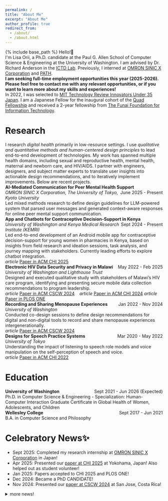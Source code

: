 ```yaml
---
permalink: /
title: "About Me"
excerpt: "About Me"
author_profile: true
redirect_from:
  - /about/
  - /about.html
---
```


{% include base_path %}
Hello!👋 

I'm Lisa Orii, a Ph.D. candidate at the Paul G. Allen School of Computer Science & Engineering at the University of Washington. I am advised by Dr. Richard Anderson in the [ICTD Lab](https://ictd.cs.washington.edu/). Previously, I interned at [OMRON SINIC X Corporation](https://www.omron.com/sinicx/en/) and [PATH](https://www.path.org/).

**I am seeking full-time employment opportunities this year (2025-2026). Please feel free to contact me with any relevant opportunities, or if you want to learn more about my skills and experiences!**

In 2022, I was selected to [MIT Technology Review Innovators Under 35 Japan](https://www.technologyreview.jp/l/innovators_jp/under35jp_2022). I am a Japanese Fellow for the inaugural cohort of the [Quad Fellowship](https://www.quadfellowship.org/quad-fellows) and received a 2-year fellowship from [The Funai Foundation for Information Technology](https://www.funaifoundation.jp/english/english002.html).


# Research
I research *digital health* primarily in low-resource settings. I use *qualitative and quantitative methods and human-centered design principles* to lead end-to-end development of technologies. My work has spanned multiple health domains, including sexual and reproductive health, mental health, maternal and newborn care, and HIV/AIDS. I partner with engineers, designers, and subject matter experts to translate user insights into actionable design recommendations, and to iteratively implement improvements. Below are recent projects.

<head>
  <link rel="stylesheet" href="https://fonts.googleapis.com/icon?family=Material+Icons">
  <style>
    .item-title .date {
      float: right;
    }      
    .title .title {
      float: left;
    }
    .material-icons{
    display: inline-flex;
    vertical-align: top;
    }
    p {
      margin: 0px;
      padding: 0px;
    }
  </style>
</head>
<div class="col-md-9">
    <div class="item-title">
        <span class="title"><strong>AI-Mediated Communication for Peer Mental Health Support</strong></span>
        <span class="date">June 2025 - Present</span>
    </div>
    <span><i>OMRON SINIC X Corporation, The University of Tokyo, Kyoto University</i></span>
    <br>
    <span>Led mixed methods research to define design guidelines for LLM-powered system that parsed user messages and generated context-aware responses for online peer mental support communication.
    </span>
</div>
<!-- <i class="material-icons">article</i> -->
<!-- <a href="XX" target="_blank">Paper in XX</a> -->

<div class="col-md-9">
    <div class="item-title">
        <span class="title"><strong>App and Chatbots for Contraceptive Decision-Support in Kenya</strong></span>
        <span class="date">Sept 2024 - Present</span>
    </div>
    <span><i>University of Washington and Kenya Medical Research Institute (KEMRI)</i></span>
    <br>
    <span>Led end-to-end development of an Android mobile app for contraceptive decision-support for young women in pharmacies in Kenya, based on insights from field research and ideation sessions, task analysis, and journey mapping with stakeholders. Currently leading efforts to explore chatbot integration.</span>
</div>
<i class="material-icons">article</i>
<a href="https://dl.acm.org/doi/10.1145/3706598.3713508" target="_blank">Paper in ACM CHI 2025</a>

<div class="col-md-9">
    <div class="item-title">
        <span class="title"><strong>Electronic HIV Data Security and Privacy in Malawi</strong></span>
        <span class="date">May 2022 - Feb 2025</span>
    </div>
    <span><i>University of Washington and Lighthouse Trust</i></span>
    <br>
    <span>Designed and executed qualitative study with stakeholders of Malawi’s HIV care program, identifying and presenting secure mobile data collection recommendations to program leadership.</span>
</div>
<i class="material-icons">article</i>
<a href="https://dl.acm.org/doi/10.1145/3637323" target="_blank">Paper in ACM CSCW 2024</a>
&nbsp;&nbsp;
<i class="material-icons">article</i>
<a href="https://dl.acm.org/doi/10.1145/3613904.3642245" target="_blank">Paper in ACM CHI 2024</a>
<i class="material-icons">article</i>
<a href="https://journals.plos.org/plosone/article?id=10.1371/journal.pone.0296531" target="_blank">Paper in PLOS ONE</a>
&nbsp;&nbsp;

<div class="col-md-9">
    <div class="item-title">
        <span class="title"><strong>Recording and Sharing Menopause Experiences</strong></span>
        <span class="date">Jan 2022 - Nov 2024</span>
    </div>
    <span><i>University of Washington</i></span>
    <br>
    <span>Conducted co-design sessions to define design recommendations for digital and non-digital tools to record and share menopause experiences intergenerationally.</span>
</div>
<i class="material-icons">article</i>
<a href="https://dl.acm.org/doi/10.1145/3686975" target="_blank">Paper in ACM CSCW 2024</a>

<div class="col-md-9">
    <div class="item-title">
        <span class="title"><strong>Designs for Speech Practice Systems</strong></span>
        <span class="date">Mar 2020 - May 2022</span>
    </div>
    <span><i>University of Tokyo</i></span>
    <br>
    <span>Understanding the impact of listening to speech role models and voice manipulation on the self-perception of speech and voice.</span>
</div>
<i class="material-icons">article</i>
<a href="https://dl.acm.org/doi/10.1145/3491102.3502093" target="_blank">Paper in ACM CHI 2022</a>

# Education
<div class="col-md-9">
    <div class="item-title">
        <span class="title"><strong>University of Washington</strong></span>
        <span class="date">Sept 2021 - Jun 2026 (Expected)</span>
    </div>
    <span>Ph.D. in Computer Science & Engineering - Specialization: Human-Computer Interaction</span>
    <span>Graduate Certificate in Global Health of Women, Adolescents, and Children</span>
</div>
<div class="col-md-9">
    <div class="item-title">
        <span class="title"><strong>Wellesley College</strong></span>
        <span class="date">Sept 2017 - Jun 2021</span>
    </div>
    <span>B.A. in Computer Science and Philosophy</span>
</div>


# Celebratory News✨
* Sept 2025: Completed my research internship at [OMRON SINIC X Corporation](https://www.omron.com/sinicx/en/) in Japan!
* Apr 2025: Presented our [paper at CHI 2025](https://dl.acm.org/doi/10.1145/3706598.3713508) at Yokohama, Japan! Also helped out as student volunteer!
* Jan 2025: Papers accepted to CHI 2025 and PLOS ONE!
* Dec 2024: Became a PhD CANDIDATE!
* Nov 2024: Presented our [paper at CSCW 2024](https://dl.acm.org/doi/pdf/10.1145/3637323) at San Jose, Costa Rica!


<details closed>
  <summary markdown="span">more news!</summary>
  <div markdown=1>

  * May 2024: Presented our Best Paper Honorable Mention [paper at CHI 2024](https://dl.acm.org/doi/pdf/10.1145/3613904.3642245) at Honolulu!
  * Apr 2024: Our CSCW paper is published in PACM HCI journal. Here is the [PDF](https://dl.acm.org/doi/pdf/10.1145/3637323)!
  * Apr 2024: Awarded the Horton-Hallowell Fellowship from Wellesley College!
  * Apr 2024: Started my internship with [PATH](https://www.path.org/) in [Digital Square](https://digitalsquare.org/) and Primary Health Care teams!
  * Apr 2024: Conducted fieldwork in Kenya for research!
  * Mar 2024: Paper accepted to CHI 2024: [Link to paper](https://arxiv.org/pdf/2404.04444.pdf)!
  * Jan 2024: Awarded a grant from the UW Global Innovation Fund for our work on app dev for contraceptive education in Kenya!
  * Nov 2023: Paper accepted to CSCW 2024!
  * June 2023: Attended the [Quad Fellowship Summit in Melbourne, Australia](https://www.quadfellowship.org/updates/2023-quad-fellowship-summit).
  * Dec 2022: Selected to the inaugural cohort of the [Quad Fellowship](https://www.quadfellowship.org/quad-fellows)!
  * Nov 2022: Selected to [MIT Technology Review Innovators Under 35 Japan](https://www.technologyreview.jp/l/innovators_jp/under35jp_2022)!
  * Sept 2022: Conducted fieldwork research at a HIV clinic in Malawi for 2 weeks
  * June 2022: Helped organize and attended ICTD and ACM COMPASS 2022 at UW!
  * May 2022: Attended my first in-person conference at CHI 2022 where I presented our paper ["Designing for Speech Practice Systems: How Do User-Controlled Voice Manipulation and Model Speakers Impact Self-Perceptions of Voice?"](https://dl.acm.org/doi/pdf/10.1145/3491102.3502093)!
  * Sept 2021: Officially started my Ph.D. at UW!
  * Sept 2021: Attended AutomotiveUI '21 and presented our paper ["Perceptions of Trucking Automation: Insights from the r/Truckers Community"](https://dl.acm.org/doi/pdf/10.1145/3409118.3475154)!
  * June 2021: Graduated from Wellesley College
  * May 2021: Attended my first (virtual) conference at CHI 2021
  * Apr 2021: Committed to University of Washington CS Ph.D. program!
  * Nov 2020: Selected as a Grantee of [Funai Overseas Scholarship](https://funaifoundation.jp/scholarship/en/scholarship_guidelines_phd.html)
  
  </div>
</details>


<style>
.column {
  float: left;
  width: 33%;
  padding: 10px; 
}
.text-center {
    text-align: center !important;
}
.card-body {
    flex: 1 1 auto;
    min-height: 1px;
    height: 330px; 
    width: 
}
.center {
  margin-left: auto;
  margin-right: auto;
}
.images{
  width: 100px;
  height: auto;
}

@media screen and (max-width: 600px) { /*responsive layout*/
  .column {
    width: 100%;
  }
}
</style>

<!-- Getting started
======
1. Register a GitHub account if you don't have one and confirm your e-mail (required!)
1. Fork [this repository](https://github.com/academicpages/academicpages.github.io) by clicking the "fork" button in the top right.
1. Go to the repository's settings (rightmost item in the tabs that start with "Code", should be below "Unwatch"). Rename the repository "[your GitHub username].github.io", which will also be your website's URL.
1. Set site-wide configuration and create content & metadata (see below -- also see [this set of diffs](http://archive.is/3TPas) showing what files were changed to set up [an example site](https://getorg-testacct.github.io) for a user with the username "getorg-testacct")
1. Upload any files (like PDFs, .zip files, etc.) to the files/ directory. They will appear at https://[your GitHub username].github.io/files/example.pdf.  
1. Check status by going to the repository settings, in the "GitHub pages" section

Site-wide configuration
------
The main configuration file for the site is in the base directory in [_config.yml](https://github.com/academicpages/academicpages.github.io/blob/master/_config.yml), which defines the content in the sidebars and other site-wide features. You will need to replace the default variables with ones about yourself and your site's github repository. The configuration file for the top menu is in [_data/navigation.yml](https://github.com/academicpages/academicpages.github.io/blob/master/_data/navigation.yml). For example, if you don't have a portfolio or blog posts, you can remove those items from that navigation.yml file to remove them from the header.

Create content & metadata
------
For site content, there is one markdown file for each type of content, which are stored in directories like _publications, _talks, _posts, _teaching, or _pages. For example, each talk is a markdown file in the [_talks directory](https://github.com/academicpages/academicpages.github.io/tree/master/_talks). At the top of each markdown file is structured data in YAML about the talk, which the theme will parse to do lots of cool stuff. The same structured data about a talk is used to generate the list of talks on the [Talks page](https://academicpages.github.io/talks), each [individual page](https://academicpages.github.io/talks/2012-03-01-talk-1) for specific talks, the talks section for the [CV page](https://academicpages.github.io/cv), and the [map of places you've given a talk](https://academicpages.github.io/talkmap.html) (if you run this [python file](https://github.com/academicpages/academicpages.github.io/blob/master/talkmap.py) or [Jupyter notebook](https://github.com/academicpages/academicpages.github.io/blob/master/talkmap.ipynb), which creates the HTML for the map based on the contents of the _talks directory).

**Markdown generator**

I have also created [a set of Jupyter notebooks](https://github.com/academicpages/academicpages.github.io/tree/master/markdown_generator
) that converts a CSV containing structured data about talks or presentations into individual markdown files that will be properly formatted for the academicpages template. The sample CSVs in that directory are the ones I used to create my own personal website at stuartgeiger.com. My usual workflow is that I keep a spreadsheet of my publications and talks, then run the code in these notebooks to generate the markdown files, then commit and push them to the GitHub repository.

How to edit your site's GitHub repository
------
Many people use a git client to create files on their local computer and then push them to GitHub's servers. If you are not familiar with git, you can directly edit these configuration and markdown files directly in the github.com interface. Navigate to a file (like [this one](https://github.com/academicpages/academicpages.github.io/blob/master/_talks/2012-03-01-talk-1.md) and click the pencil icon in the top right of the content preview (to the right of the "Raw | Blame | History" buttons). You can delete a file by clicking the trashcan icon to the right of the pencil icon. You can also create new files or upload files by navigating to a directory and clicking the "Create new file" or "Upload files" buttons.

Example: editing a markdown file for a talk
![Editing a markdown file for a talk](/images/editing-talk.png)

For more info
------
More info about configuring academicpages can be found in [the guide](https://academicpages.github.io/markdown/). The [guides for the Minimal Mistakes theme](https://mmistakes.github.io/minimal-mistakes/docs/configuration/) (which this theme was forked from) might also be helpful. -->
